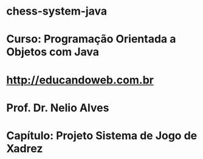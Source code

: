 # chess-system-java
# Curso: Programação Orientada a Objetos com Java
# http://educandoweb.com.br
# Prof. Dr. Nelio Alves
# Capítulo: Projeto Sistema de Jogo de Xadrez

